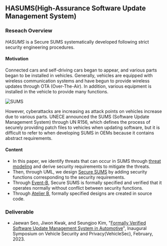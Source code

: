 ## HASUMS(High-Assurance Software Update Management System)
### Reseach Overview
*HASUMS* is a Secure SUMS systematically developed following strict security engineering procedures.

#### Motivation
Connected cars and self-driving cars began to appear, and various parts began to be installed in vehicles.
Generally, vehicles are equipped with wireless communication systems and have begun to provide wireless updates through OTA (Over-The-Air).
In addition, various equipment is installed in the vehicle to provide many functions.

![SUMS](https://github.com/HackProof/HASUMS/assets/31889026/dfdc10d7-6d0b-4493-9aba-26a5fae36f5c)

However, cyberattacks are increasing as attack points on vehicles increase due to various parts.
UNECE announced the SUMS (Software Update Management System) through UN R156, which defines the process of securely providing patch files to vehicles when updating software, but it is difficult to refer to when developing SUMS in OEMs because it contains abstract requirements.

#### Content
- In this paper, we identify threats that can occur in SUMS through [threat modeling](https://github.com/HackProof/HASUMS/tree/main/Threat%20Modeling) and derive security requirements to mitigate the threats.
- Then, through UML, we design [Secure SUMS](https://github.com/HackProof/HASUMS/tree/main/Secure%20SUMS%20Architecture) by adding security functions corresponding to the security requirements.
- Through [Event-B](https://github.com/HackProof/HASUMS/tree/main/Formal%20Model), Secure SUMS is formally specified and verified that it operates normally without conflict between security functions.
- Through [Atelier B](https://github.com/HackProof/HASUMS/tree/main/Automatically%20Generated%20Sourcecode), formally specified designs are created in source code.

### Deliverable
- Jaewan Seo, Jiwon Kwak, and Seungjoo Kim, "[Formally Verified Software Update Management System in Automotive](https://www.ndss-symposium.org/wp-content/uploads/2023/02/vehiclesec2023-23087-paper.pdf)", Inaugural Symposium on Vehicle Security and Privacy(VehicleSec), February, 2023.
